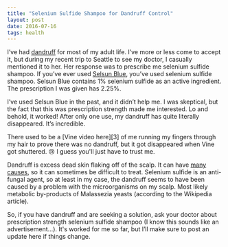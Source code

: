 ```yaml
---
title: "Selenium Sulfide Shampoo for Dandruff Control"
layout: post
date: 2016-07-16
tags: health
---
```


I’ve had [dandruff][1] for most of my adult life. I’ve more or less come to accept it, but during my recent trip to Seattle to see my doctor, I casually mentioned it to her. Her response was to prescribe me selenium sulfide shampoo. If you’ve ever used [Selsun Blue][2], you’ve used selenium sulfide shampoo. Selsun Blue contains 1% selenium sulfide as an active ingredient. The prescription I was given has 2.25%.

I’ve used Selsun Blue in the past, and it didn’t help me. I was skeptical, but the fact that this was prescription strength made me interested. Lo and behold, it worked! After only one use, my dandruff has quite literally disappeared. It’s incredible.

<aside>There used to be a [Vine video here][3] of me running my fingers through my hair to prove there was no dandruff, but it got disappeared when Vine got shuttered. 😢 I guess you'll just have to trust me.</aside>

Dandruff is excess dead skin flaking off of the scalp. It can have [many causes][4], so it can sometimes be difficult to treat. Selenium sulfide is an anti-fungal agent, so at least in my case, the dandruff seems to have been caused by a problem with the microorganisms on my scalp. Most likely metabolic by-products of Malassezia yeasts (according to the Wikipedia article).

So, if you have dandruff and are seeking a solution, ask your doctor about prescription strength selenium sulfide shampoo (I know this sounds like an advertisement…). It's worked for me so far, but I’ll make sure to post an update here if things change.

[1]:	https://en.wikipedia.org/wiki/Dandruff
[2]:	https://en.wikipedia.org/wiki/Selsun_Blue
[3]:	https://vine.co/v/5ZmI00amWQ9/
[4]:	https://en.wikipedia.org/wiki/Dandruff#Causes